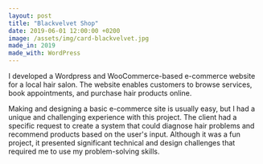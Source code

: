 ```yaml
---
layout: post
title: "Blackvelvet Shop"
date: 2019-06-01 12:00:00 +0200
image: /assets/img/card-blackvelvet.jpg
made_in: 2019
made_with: WordPress
---
```


I developed a Wordpress and WooCommerce-based e-commerce website for a local hair salon. The website enables customers to browse services, book appointments, and purchase hair products online.

Making and designing a basic e-commerce site is usually easy, but I had a unique and challenging experience with this project. The client had a specific request to create a system that could diagnose hair problems and recommend products based on the user's input. Although it was a fun project, it presented significant technical and design challenges that required me to use my problem-solving skills.
